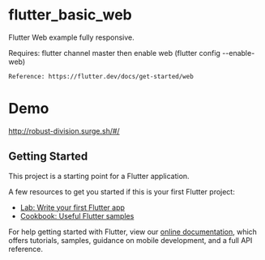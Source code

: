 # flutter_basic_web

Flutter Web example fully responsive.

Requires: flutter channel master then enable web (flutter config --enable-web)

    Reference: https://flutter.dev/docs/get-started/web

# Demo

http://robust-division.surge.sh/#/

## Getting Started

This project is a starting point for a Flutter application.

A few resources to get you started if this is your first Flutter project:

- [Lab: Write your first Flutter app](https://flutter.dev/docs/get-started/codelab)
- [Cookbook: Useful Flutter samples](https://flutter.dev/docs/cookbook)

For help getting started with Flutter, view our
[online documentation](https://flutter.dev/docs), which offers tutorials,
samples, guidance on mobile development, and a full API reference.
